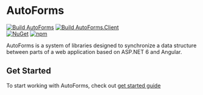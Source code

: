 # AutoForms

[![Build AutoForms](https://github.com/Chacaroon/FormBuilder/actions/workflows/dotnet.yml/badge.svg)](https://github.com/Chacaroon/FormBuilder/actions/workflows/dotnet.yml) [![Build AutoForms.Client](https://github.com/Chacaroon/AutoForms/actions/workflows/npm-publish.yml/badge.svg)](https://github.com/Chacaroon/AutoForms/actions/workflows/npm-publish.yml)
<br/>
[![NuGet](https://img.shields.io/nuget/v/AutoForms.svg)](https://www.nuget.org/packages/AutoForms/) [![npm](https://img.shields.io/npm/v/@auto-forms/client)](https://www.npmjs.com/package/@auto-forms/client)

AutoForms is a system of libraries designed to synchronize a data structure between parts of a web application based on ASP.NET 6 and Angular.

## Get Started

To start working with AutoForms, check out [get started guide](docs/GetStarted.md)
